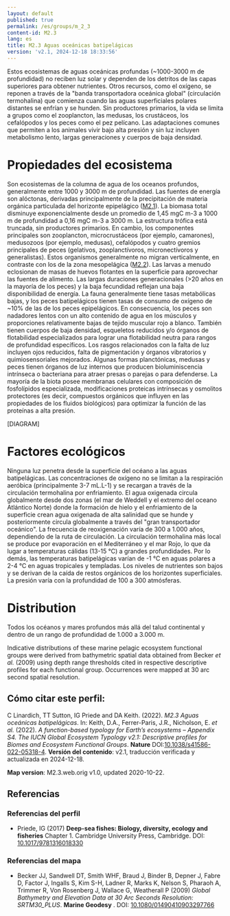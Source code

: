 ```yaml
---
layout: default
published: true
permalink: /es/groups/m_2_3
content-id: M2.3
lang: es
title: M2.3 Aguas oceánicas batipelágicas
version: 'v2.1, 2024-12-18 18:33:56'
---
```


Estos ecosistemas de aguas oceánicas profundas (~1000-3000 m de profundidad) no reciben luz solar y dependen de los detritos de las capas superiores para obtener nutrientes. Otros recursos, como el oxígeno, se reponen a través de la "banda transportadora oceánica global" (circulación termohalina) que comienza cuando las aguas superficiales polares distantes se enfrían y se hunden. Sin productores primarios, la vida se limita a grupos como el zooplancton, las medusas, los crustáceos, los cefalópodos y los peces como el pez pelícano. Las adaptaciones comunes que permiten a los animales vivir bajo alta presión y sin luz incluyen metabolismo lento, largas generaciones y cuerpos de baja densidad.

# Propiedades del ecosistema
 
Son ecosistemas de la columna de agua de los oceanos profundos, generalmente entre 1000 y 3000 m de profundidad. Las fuentes de energía son alóctonas, derivadas principalmente de la precipitación de materia orgánica particulada del horizonte epipelágico ([M2.1](/explore/groups/M2.1)). La biomasa total disminuye exponencialmente desde un promedio de 1,45 mgC m-3 a 1000 m de profundidad a 0,16 mgC m-3 a 3000 m. La estructura trófica está truncada, sin productores primarios. En cambio, los componentes principales son zooplancton, microcrustáceos (por ejemplo, camarones), medusozoos (por ejemplo, medusas), cefalópodos y cuatro gremios principales de peces (gelativos, zooplanctívoros, micronectívoros y generalistas). Estos organismos generalmente no migran verticalmente, en contraste con los de la zona mesopelágica ([M2.2](/explore/groups/M2.2)). Las larvas a menudo eclosionan de masas de huevos flotantes en la superficie para aprovechar las fuentes de alimento. Las largas duraciones generacionales (>20 años en la mayoría de los peces) y la baja fecundidad reflejan una baja disponibilidad de energía. La fauna generalmente tiene tasas metabólicas bajas, y los peces batipelágicos tienen tasas de consumo de oxígeno de ~10% de las de los peces epipelágicos. En consecuencia, los peces son nadadores lentos con un alto contenido de agua en los músculos y proporciones relativamente bajas de tejido muscular rojo a blanco. También tienen cuerpos de baja densidad, esqueletos reducidos y/o órganos de flotabilidad especializados para lograr una flotabilidad neutra para rangos de profundidad específicos. Los rasgos relacionados con la falta de luz incluyen ojos reducidos, falta de pigmentación y órganos vibratorios y quimiosensoriales mejorados. Algunas formas planctónicas, medusas y peces tienen órganos de luz internos que producen bioluminiscencia intrínseca o bacteriana para atraer presas o parejas o para defenderse. La mayoría de la biota posee membranas celulares con composición de fosfolípidos especializada, modificaciones proteicas intrínsecas y osmolitos protectores (es decir, compuestos orgánicos que influyen en las propiedades de los fluidos biológicos) para optimizar la función de las proteínas a alta presión.

[DIAGRAM]

# Factores ecológicos
 
Ninguna luz penetra desde la superficie del océano a las aguas batipelágicas. Las concentraciones de oxígeno no se limitan a la respiración aeróbica (principalmente 3-7 mL.L-1) y se recargan a través de la circulación termohalina por enfriamiento. El agua oxigenada circula globalmente desde dos zonas (el mar de Weddell y el extremo del oceano Atlántico Norte) donde la formación de hielo y el enfriamiento de la superficie crean agua oxigenada de alta salinidad que se hunde y posteriormente circula globalmente a través del "gran transportador oceánico". La frecuencia de reoxigenación varía de 300 a 1.000 años, dependiendo de la ruta de circulación. La circulación termohalina más local se produce por evaporación en el Mediterráneo y el mar Rojo, lo que da lugar a temperaturas cálidas (13-15 °C) a grandes profundidades. Por lo demás, las temperaturas batipelágicas varían de -1 °C en aguas polares a 2-4 °C en aguas tropicales y templadas. Los niveles de nutrientes son bajos y se derivan de la caída de restos orgánicos de los horizontes superficiales. La presión varía con la profundidad de 100 a 300 atmósferas.
 
# Distribution
 
Todos los océanos y mares profundos más allá del talud continental y dentro de un rango de profundidad de 1.000 a 3.000 m.

Indicative distributions of these marine pelagic ecosystem functional groups were derived from bathymetric spatial data obtained from Becker _et al._ (2009) using depth range thresholds cited in respective descriptive profiles for each functional group. Occurrences were mapped at 30 arc second spatial resolution.

## Cómo citar este perfil:

C Linardich, TT Sutton, IG Priede and DA Keith. (2022). *M2.3 Aguas oceánicas batipelágicas*. In: Keith, D.A., Ferrer-Paris, J.R., Nicholson, E. *et al.* (2022). *A function-based typology for Earth’s ecosystems – Appendix S4. The IUCN Global Ecosystem Typology v2.1: Descriptive profiles for Biomes and Ecosystem Functional Groups*. **Nature** DOI:[10.1038/s41586-022-05318-4](https://doi.org/10.1038/s41586-022-05318-4).
**Versión del contenido**: v2.1, traducción verificada y actualizada en 2024-12-18.

**Map version**: M2.3.web.orig v1.0, updated 2020-10-22.

## Referencias

### Referencias del perfil
* Priede, IG  (2017) **Deep-sea fishes: Biology, diversity, ecology and fisheries** Chapter 1. Cambridge University Press, Cambridge. DOI: [10.1017/9781316018330](http://doi.org/10.1017/9781316018330)

### Referencias del mapa
* Becker JJ, Sandwell DT, Smith WHF, Braud J, Binder B, Depner J, Fabre D, Factor J, Ingalls S, Kim S-H, Ladner R, Marks K, Nelson S, Pharaoh A, Trimmer R, Von Rosenberg J, Wallace G, Weatherall P  (2009) *Global Bathymetry and Elevation Data at 30 Arc Seconds Resolution: SRTM30_PLUS*. **Marine Geodesy** . DOI: [10.1080/01490410903297766](http://doi.org/10.1080/01490410903297766)
